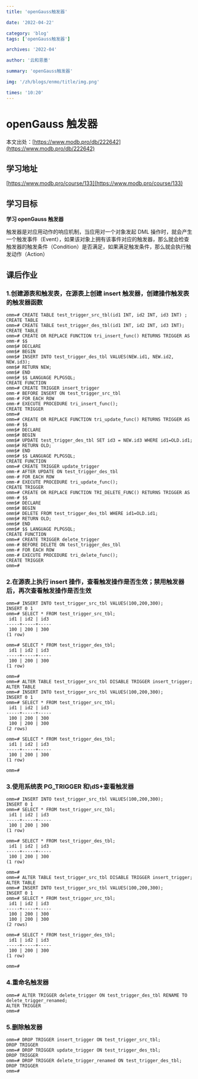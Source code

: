 ```yaml
---
title: 'openGauss触发器'

date: '2022-04-22'

category: 'blog'
tags: ['openGauss触发器']

archives: '2022-04'

author: '云和恩墨'

summary: 'openGauss触发器'

img: '/zh/blogs/enmo/title/img.png'

times: '10:20'
---
```


# openGauss 触发器

本文出处：[https://www.modb.pro/db/222642](https://www.modb.pro/db/222642)

## 学习地址

[https://www.modb.pro/course/133](https://www.modb.pro/course/133)

## 学习目标

**学习 openGauss 触发器**

触发器是对应用动作的响应机制，当应用对一个对象发起 DML 操作时，就会产生一个触发事件（Event），如果该对象上拥有该事件对应的触发器，那么就会检查触发器的触发条件（Condition）是否满足，如果满足触发条件，那么就会执行触发动作（Action）

## 课后作业

### **1.创建源表和触发表，在源表上创建 insert 触发器，创建操作触发表的触发器函数**

```
omm=# CREATE TABLE test_trigger_src_tbl(id1 INT, id2 INT, id3 INT) ;
CREATE TABLE
omm=# CREATE TABLE test_trigger_des_tbl(id1 INT, id2 INT, id3 INT);
CREATE TABLE
omm=# CREATE OR REPLACE FUNCTION tri_insert_func() RETURNS TRIGGER AS
omm-# $$
omm$# DECLARE
omm$# BEGIN
omm$# INSERT INTO test_trigger_des_tbl VALUES(NEW.id1, NEW.id2, NEW.id3);
omm$# RETURN NEW;
omm$# END
omm$# $$ LANGUAGE PLPGSQL;
CREATE FUNCTION
omm=# CREATE TRIGGER insert_trigger
omm-# BEFORE INSERT ON test_trigger_src_tbl
omm-# FOR EACH ROW
omm-# EXECUTE PROCEDURE tri_insert_func();
CREATE TRIGGER
omm=#
omm=# CREATE OR REPLACE FUNCTION tri_update_func() RETURNS TRIGGER AS
omm-# $$
omm$# DECLARE
omm$# BEGIN
omm$# UPDATE test_trigger_des_tbl SET id3 = NEW.id3 WHERE id1=OLD.id1;
omm$# RETURN OLD;
omm$# END
omm$# $$ LANGUAGE PLPGSQL;
CREATE FUNCTION
omm=# CREATE TRIGGER update_trigger
omm-# AFTER UPDATE ON test_trigger_des_tbl
omm-# FOR EACH ROW
omm-# EXECUTE PROCEDURE tri_update_func();
CREATE TRIGGER
omm=# CREATE OR REPLACE FUNCTION TRI_DELETE_FUNC() RETURNS TRIGGER AS
omm-# $$
omm$# DECLARE
omm$# BEGIN
omm$# DELETE FROM test_trigger_des_tbl WHERE id1=OLD.id1;
omm$# RETURN OLD;
omm$# END
omm$# $$ LANGUAGE PLPGSQL;
CREATE FUNCTION
omm=# CREATE TRIGGER delete_trigger
omm-# BEFORE DELETE ON test_trigger_des_tbl
omm-# FOR EACH ROW
omm-# EXECUTE PROCEDURE tri_delete_func();
CREATE TRIGGER
omm=#
```

### **2.在源表上执行 insert 操作，查看触发操作是否生效；禁用触发器后，再次查看触发操作是否生效**

```
omm=# INSERT INTO test_trigger_src_tbl VALUES(100,200,300);
INSERT 0 1
omm=# SELECT * FROM test_trigger_src_tbl;
 id1 | id2 | id3
-----+-----+-----
 100 | 200 | 300
(1 row)

omm=# SELECT * FROM test_trigger_des_tbl;
 id1 | id2 | id3
-----+-----+-----
 100 | 200 | 300
(1 row)

omm=#
omm=# ALTER TABLE test_trigger_src_tbl DISABLE TRIGGER insert_trigger;
ALTER TABLE
omm=# INSERT INTO test_trigger_src_tbl VALUES(100,200,300);
INSERT 0 1
omm=# SELECT * FROM test_trigger_src_tbl;
 id1 | id2 | id3
-----+-----+-----
 100 | 200 | 300
 100 | 200 | 300
(2 rows)

omm=# SELECT * FROM test_trigger_des_tbl;
 id1 | id2 | id3
-----+-----+-----
 100 | 200 | 300
(1 row)

omm=#
```

### **3.使用系统表 PG_TRIGGER 和\dS+查看触发器**

```
omm=# INSERT INTO test_trigger_src_tbl VALUES(100,200,300);
INSERT 0 1
omm=# SELECT * FROM test_trigger_src_tbl;
 id1 | id2 | id3
-----+-----+-----
 100 | 200 | 300
(1 row)

omm=# SELECT * FROM test_trigger_des_tbl;
 id1 | id2 | id3
-----+-----+-----
 100 | 200 | 300
(1 row)

omm=#
omm=# ALTER TABLE test_trigger_src_tbl DISABLE TRIGGER insert_trigger;
ALTER TABLE
omm=# INSERT INTO test_trigger_src_tbl VALUES(100,200,300);
INSERT 0 1
omm=# SELECT * FROM test_trigger_src_tbl;
 id1 | id2 | id3
-----+-----+-----
 100 | 200 | 300
 100 | 200 | 300
(2 rows)

omm=# SELECT * FROM test_trigger_des_tbl;
 id1 | id2 | id3
-----+-----+-----
 100 | 200 | 300
(1 row)

omm=#
```

### **4.重命名触发器**

```
omm=# ALTER TRIGGER delete_trigger ON test_trigger_des_tbl RENAME TO delete_trigger_renamed;
ALTER TRIGGER
omm=#
```

### **5.删除触发器**

```
omm=# DROP TRIGGER insert_trigger ON test_trigger_src_tbl;
DROP TRIGGER
omm=# DROP TRIGGER update_trigger ON test_trigger_des_tbl;
DROP TRIGGER
omm=# DROP TRIGGER delete_trigger_renamed ON test_trigger_des_tbl;
DROP TRIGGER
omm=#
```

